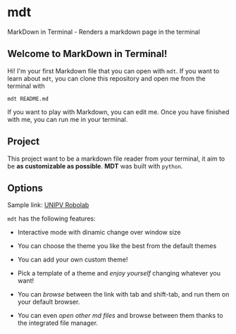 # mdt

MarkDown in Terminal - Renders a markdown page in the terminal

## Welcome to MarkDown in Terminal!

Hi! I'm your first Markdown file that you can open with `mdt`. If you want to learn about `mdt`, you can clone this repository and open me from the terminal with

```
mdt README.md
```

If you want to play with Markdown, you can edit me. Once you have finished with me, you can run me in your terminal.

## Project

This project want to be a markdown file reader from your terminal, it aim to be **as customizable as possible**.
**MDT** was built with `python`.

## Options

Sample link: [UNIPV Robolab](https://robot.unipv.it/)

`mdt` has the following features:

- Interactive mode with dinamic change over window size

- You can choose the theme you like the best from the default themes

- You can add your own custom theme! 
 
- Pick a template of a theme and _enjoy yourself_ changing whatever you want!

- You can *browse* between the link with tab and shift-tab, and run them on your default browser.

- You can even *open other md files* and browse between them thanks to the integrated file manager.
